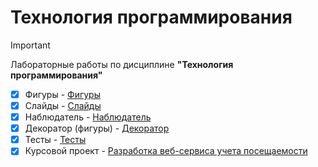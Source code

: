 # Технология программирования

> [!IMPORTANT]
> Лабораторные работы по дисциплине __"Технология программирования"__

- [x] Фигуры - [Фигуры](https://github.com/Cyanola/Shapes_programmingTechnology/tree/Develop)
- [x] Слайды - [Слайды](https://github.com/Cyanola/Slider/tree/Develop)
- [x] Наблюдатель - [Наблюдатель](https://github.com/Cyanola/Observer/tree/Develop)
- [x] Декоратор (фигуры) - [Декоратор](https://github.com/Cyanola/Shapes_programmingTechnology/tree/task8_Decorator)
- [x] Тесты - [Тесты](https://github.com/Cyanola/TestShapes/tree/develop)
- [x] Курсовой проект - [Разработка веб-сервиса учета посещаемости](https://github.com/Cyanola/Attendance_tracking.Spring_microservice.Course-project)
